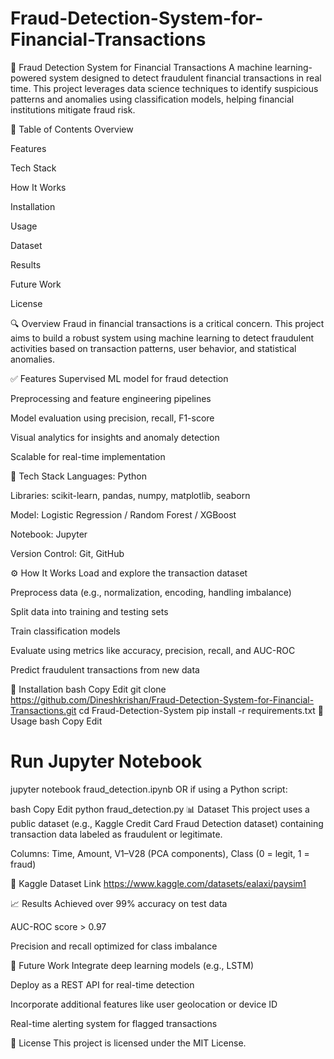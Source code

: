 # Fraud-Detection-System-for-Financial-Transactions
🚨 Fraud Detection System for Financial Transactions
A machine learning-powered system designed to detect fraudulent financial transactions in real time. This project leverages data science techniques to identify suspicious patterns and anomalies using classification models, helping financial institutions mitigate fraud risk.

📌 Table of Contents
Overview

Features

Tech Stack

How It Works

Installation

Usage

Dataset

Results

Future Work

License

🔍 Overview
Fraud in financial transactions is a critical concern. This project aims to build a robust system using machine learning to detect fraudulent activities based on transaction patterns, user behavior, and statistical anomalies.

✅ Features
Supervised ML model for fraud detection

Preprocessing and feature engineering pipelines

Model evaluation using precision, recall, F1-score

Visual analytics for insights and anomaly detection

Scalable for real-time implementation

🧰 Tech Stack
Languages: Python

Libraries: scikit-learn, pandas, numpy, matplotlib, seaborn

Model: Logistic Regression / Random Forest / XGBoost

Notebook: Jupyter

Version Control: Git, GitHub

⚙️ How It Works
Load and explore the transaction dataset

Preprocess data (e.g., normalization, encoding, handling imbalance)

Split data into training and testing sets

Train classification models

Evaluate using metrics like accuracy, precision, recall, and AUC-ROC

Predict fraudulent transactions from new data

🚀 Installation
bash
Copy
Edit
git clone https://github.com/Dineshkrishan/Fraud-Detection-System-for-Financial-Transactions.git
cd Fraud-Detection-System
pip install -r requirements.txt
🧪 Usage
bash
Copy
Edit
# Run Jupyter Notebook
jupyter notebook fraud_detection.ipynb
OR if using a Python script:

bash
Copy
Edit
python fraud_detection.py
📊 Dataset
This project uses a public dataset (e.g., Kaggle Credit Card Fraud Detection dataset) containing transaction data labeled as fraudulent or legitimate.

Columns: Time, Amount, V1–V28 (PCA components), Class (0 = legit, 1 = fraud)

📎 Kaggle Dataset Link
https://www.kaggle.com/datasets/ealaxi/paysim1

📈 Results
Achieved over 99% accuracy on test data

AUC-ROC score > 0.97

Precision and recall optimized for class imbalance

🔮 Future Work
Integrate deep learning models (e.g., LSTM)

Deploy as a REST API for real-time detection

Incorporate additional features like user geolocation or device ID

Real-time alerting system for flagged transactions

📝 License
This project is licensed under the MIT License.
